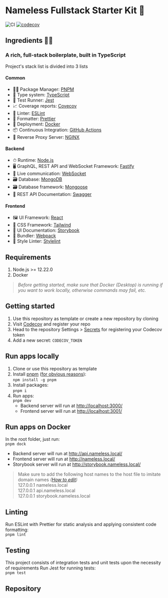 # Nameless Fullstack Starter Kit 🤡
![CI](https://github.com/seahindeniz/nameless-fullstack-boilerplate/actions/workflows/main.yml/badge.svg)
[![codecov](https://codecov.io/gh/seahindeniz/nameless-fullstack-boilerplate/branch/main/graph/badge.svg?token=WxvZNHdcux)](https://codecov.io/gh/seahindeniz/nameless-fullstack-boilerplate)

## Ingredients 👨‍🍳
### A rich, full-stack boilerplate, built in TypeScript
Project's stack list is divided into 3 lists

#### Common
- 👨‍💼 Package Manager: [PNPM](https://pnpm.io/)
- 🔏 Type system: [TypeScript](https://www.typescriptlang.org/)
- 🧪 Test Runner: [Jest](https://jestjs.io/)
- 📈 Coverage reports: [Covecov](https://codecov.io/)
- 👕 Linter: [ESLint](https://eslint.org/)
- 💄 Formatter: [Prettier](https://prettier.io/)
- 🚢 Deployment: [Docker]()
- 📦 Continuous Integration: [GitHub Actions](https://github.com/features/actions/)
- 🔱 Reverse Proxy Server: [NGINX](https://www.nginx.com/)

#### Backend
- ⏱ Runtime: [Node.js](https://nodejs.org/en/)
- 🖥 GraphQL, REST API and WebSocket Framework: [Fastify](https://www.fastify.io/)
- 🔀 Live communication: [WebSocket](https://github.com/websockets/ws)
- 🗃️ Database: [MongoDB](https://www.mongodb.com/)
- 🗃️ Database framework: [Mongoose](https://mongoosejs.com/) 
- 📝 REST API Documentation: [Swagger](https://swagger.io/tools/swagger-ui/)

#### Frontend
- 🖼 UI Framework: [React](https://reactjs.org/)
- 🎨 CSS Framework: [Tailwind](https://tailwindcss.com/)
- 📝 UI Documentation: [Storybook](https://storybook.js.org/)
- 🔨 Bundler: [Webpack](https://webpack.js.org/)
- 👕 Style Linter: [Stylelint](https://stylelint.io/)

## Requirements
1. Node.js >= 12.22.0
2. Docker

> _Before getting started, make sure that Docker (Desktop) is running if you
  want to work locally, otherwise commands may fail, etc._

## Getting started
1. Use this repository as template or create a new repository by cloning
2. Visit [Codecov](https://docs.codecov.com/docs/quick-start#getting-started)
   and register your repo
3. Head to the repository Settings > [Secrets](./settings/secrets/actions) for
   registering your Codecov token
4. Add a new secret: `CODECOV_TOKEN`

## Run apps locally
1. Clone or use this repository as template
2. Install [pnpm](https://pnpm.io/installation)
   ([for obvious reasons](https://pnpm.io/motivation)):  
`npm install -g pnpm`
3. Install packages:  
`pnpm i`
4. Run apps:  
`pnpm dev`
   - Backend server will run at <http://localhost:3000/>
   - Frontend server will run at <http://localhost:3001/>

## Run apps on Docker
In the root folder, just run:  
`pnpm dock`
   - Backend server will run at <http://api.nameless.local/>
   - Frontend server will run at <http://nameless.local/>
   - Storybook server will run at <http://storybook.nameless.local/>

> Make sure to add the following host names to the host file to imitate domain
  names
  _([How to edit](https://phoenixnap.com/kb/how-to-edit-hosts-file-in-windows-mac-or-linux))_  
> 127.0.0.1		nameless.local  
> 127.0.0.1		api.nameless.local  
> 127.0.0.1		storybook.nameless.local

## Linting
Run ESLint with Prettier for static analysis and applying consistent code
formatting:   
`pnpm lint`

## Testing
This project consists of integration tests and unit tests upon the necessity of
requirements
Run Jest for running tests:   
`pnpm test`

## Repository
